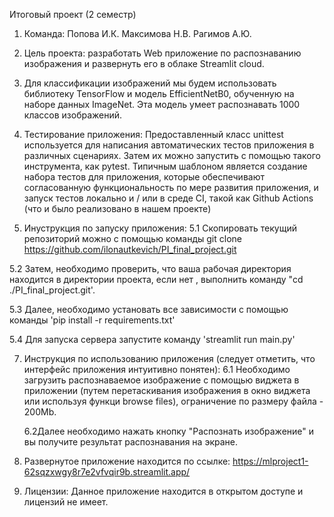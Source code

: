 Итоговый проект (2 семестр)

1. Команда:
Попова И.К.
Максимова Н.В.
Рагимов А.Ю.

2. Цель проекта: разработать Web приложение по распознаванию изображения и развернуть его в облаке Streamlit cloud. 

3. Для классификации изображений мы будем использовать библиотеку TensorFlow и модель EfficientNetB0, обученную на наборе данных ImageNet. Эта модель умеет распознавать 1000 классов изображений.

4. Тестирование приложения:
Предоставленный класс unittest используется для написания автоматических тестов приложения в различных сценариях. Затем их можно запустить с помощью такого инструмента, как pytest. 
Типичным шаблоном является создание набора тестов для приложения, которые обеспечивают согласованную функциональность по мере развития приложения, и запуск тестов локально и / или в среде CI, такой как Github Actions (что и было реализовано в нашем проекте)

5. Инуструкция по запуску приложения:
  5.1 Скопировать текущий репозиторий можно с помощью команды git clone https://github.com/ilonautkevich/PI_final_project.git

  5.2 Затем, необходимо проверить, что ваша рабочая директория находится в директории проекта, если нет , выполнить команду "cd ./PI_final_project.git'.
  
  5.3 Далее, необходимо установать все зависимости с помощью команды 'pip install -r requirements.txt'
  
  5.4 Для запуска сервера запустите команду 'streamlit run main.py'

7. Инструкция по использованию приложения (следует отметить, что интерфейс приложения интуитивно понятен):
   6.1 Необходимо загрузить распознаваемое изображение с помощью виджета в приложении (путем перетаскивания изображения в окно виджета или используя функци browse files), ограничение по размеру файла - 200Mb.

   6.2Далее необходимо нажать кнопку "Распознать изображение" и вы получите результат распознавания на экране.

9. Развернутое приложение находится по ссылке: https://mlproject1-62sqzxwgy8r7e2vfvqir9b.streamlit.app/

10. Лицензии: Данное приложение находится в открытом доступе и лицензий не имеет.
